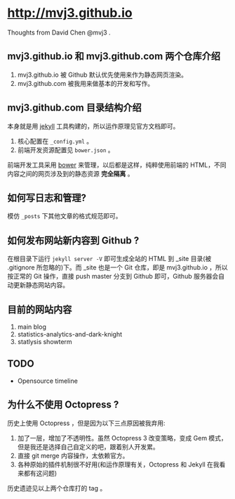 http://mvj3.github.io
==========================================
Thoughts from David Chen @mvj3 .

mvj3.github.io 和 mvj3.github.com 两个仓库介绍
------------------------------------------
1. mvj3.github.io 被 Github 默认优先使用来作为静态网页渲染。
2. mvj3.github.com 被我用来做基本的开发和写作。


mvj3.github.com 目录结构介绍
------------------------------------------
本身就是用 [jekyll](http://jekyllrb.com) 工具构建的，所以运作原理见官方文档即可。

1. 核心配置在 `_config.yml` 。
2. 前端开发资源配置见 `bower.json` 。

前端开发工具采用 [bower](http://bower.io) 来管理，以后都是这样，纯粹使用前端的
HTML，不同内容之间的网页涉及到的静态资源 **完全隔离** 。


如何写日志和管理?
------------------------------------------
模仿 `_posts` 下其他文章的格式规范即可。

如何发布网站新内容到 Github ?
------------------------------------------
在根目录下运行 `jekyll server -V` 即可生成全站的 HTML 到 _site 目录(被 .gitignore 所忽略的)下。而 _site
也是一个 Git 仓库，即是 mvj3.github.io ，所以按正常的 Git 操作，直接
push master 分支到 Github 即可，Github 服务器会自动更新静态网站内容。

目前的网站内容
------------------------------------------
1. main blog
2. statistics-analytics-and-dark-knight
3. statlysis showterm

TODO
------------------------------------------
* Opensource timeline


为什么不使用 Octopress ?
------------------------------------------
历史上使用 Octopress ，但是因为以下三点原因被我弃用:

1. 加了一层，增加了不透明性。虽然 Octopress 3 改变策略，变成 Gem
   模式，但是我还是选择自己自定义的吧，跟着别人开发累。
2. 直接 git merge 内容操作，太依赖官方。
3. 各种原始的插件机制很不好用(和运作原理有关，Octopress 和 Jekyll
   在我看来都有这问题)

历史遗迹见以上两个仓库打的 tag 。
